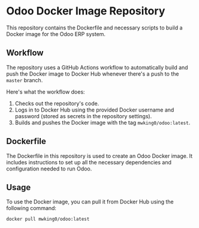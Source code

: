 # Odoo Docker Image Repository

This repository contains the Dockerfile and necessary scripts to build a Docker image for the Odoo ERP system.

## Workflow

The repository uses a GitHub Actions workflow to automatically build and push the Docker image to Docker Hub whenever there's a push to the `master` branch.

Here's what the workflow does:

1. Checks out the repository's code.
2. Logs in to Docker Hub using the provided Docker username and password (stored as secrets in the repository settings).
3. Builds and pushes the Docker image with the tag `mwking0/odoo:latest`.

## Dockerfile

The Dockerfile in this repository is used to create an Odoo Docker image. It includes instructions to set up all the necessary dependencies and configuration needed to run Odoo.

## Usage

To use the Docker image, you can pull it from Docker Hub using the following command:

```bash
docker pull mwking0/odoo:latest
